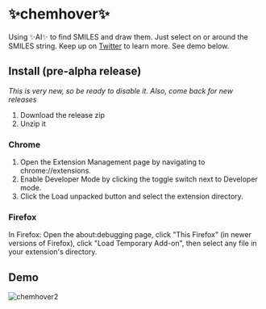 # ✨chemhover✨

Using ✨AI✨ to find SMILES and draw them. Just select on or around the SMILES string. Keep up on [Twitter](https://twitter.com/andrewwhite01) to learn more. See demo below. 

## Install (pre-alpha release)

*This is very new, so be ready to disable it. Also, come back for new releases*

1. Download the release zip
2. Unzip it

### Chrome
1. Open the Extension Management page by navigating to chrome://extensions.
2. Enable Developer Mode by clicking the toggle switch next to Developer mode.
3. Click the Load unpacked button and select the extension directory.

### Firefox

In Firefox: Open the about:debugging page, click "This Firefox" (in newer versions of Firefox), click "Load Temporary Add-on", then select any file in your extension's directory.



## Demo

![chemhover2](https://user-images.githubusercontent.com/908389/130306740-f2040b54-123d-43b2-9094-c755d5349b00.gif)
